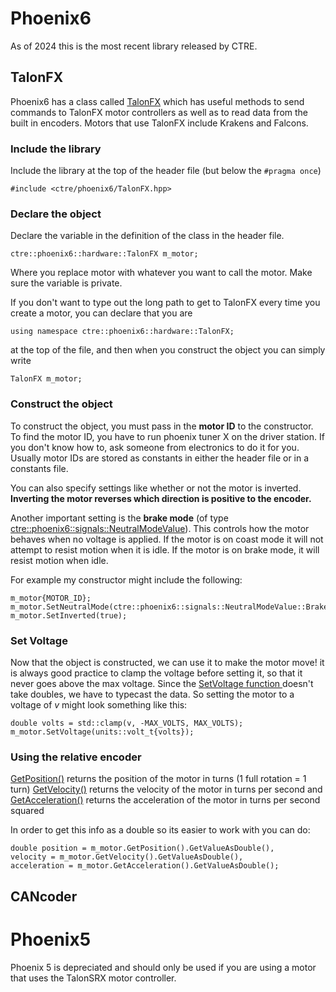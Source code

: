 # Phoenix6

As of 2024 this is the most recent library released by CTRE. 
## TalonFX
Phoenix6 has a class called [TalonFX](https://api.ctr-electronics.com/phoenix6/release/cpp/classctre_1_1phoenix6_1_1hardware_1_1_talon_f_x.html) which has useful methods to send commands to TalonFX motor controllers as well as to read data from the built in encoders. Motors that use TalonFX include Krakens and Falcons. 
### Include the library
Include the library at the top of the header file (but below the `#pragma once`)
```
#include <ctre/phoenix6/TalonFX.hpp>
```

### Declare the object
Declare the variable in the definition of the class in the header file.
```
ctre::phoenix6::hardware::TalonFX m_motor;
```
Where you replace motor with whatever you want to call the motor. Make sure the variable is private. 

If you don't want to type out the long path to get to TalonFX every time you create a motor, you can declare that you are
```
using namespace ctre::phoenix6::hardware::TalonFX;
```
at the top of the file, and then when you construct the object you can simply write 
```
TalonFX m_motor;
```

### Construct the object
To construct the object, you must pass in the **motor ID** to the constructor. To find the motor ID, you have to run phoenix tuner X on the driver station. If you don't know how to, ask someone from electronics to do it for you. Usually motor IDs are stored as constants in either the header file or in a constants file.

You can also specify settings like whether or not the motor is inverted. **Inverting the motor reverses which direction is positive to the encoder.**

Another important setting is the **brake mode** (of type [ctre::phoenix6::signals::NeutralModeValue](https://api.ctr-electronics.com/phoenix6/release/cpp/classctre_1_1phoenix6_1_1signals_1_1_neutral_mode_value.html)). This controls how the motor behaves when no voltage is applied. If the motor is on coast mode it will not attempt to resist motion when it is idle. If the motor is on brake mode, it will resist motion when idle. 

For example my constructor might include the following:
```
m_motor{MOTOR_ID};
m_motor.SetNeutralMode(ctre::phoenix6::signals::NeutralModeValue::Brake);
m_motor.SetInverted(true);
```

### Set Voltage
Now that the object is constructed, we can use it to make the motor move!
it is always good practice to clamp the voltage before setting it, so that it never goes above the max voltage. Since the [SetVoltage function ](https://api.ctr-electronics.com/phoenix6/release/cpp/classctre_1_1phoenix6_1_1hardware_1_1_talon_f_x.html#a95eeb271496559266ef5894d3671a3dd) doesn't take doubles, we have to typecast the data. So setting the motor to a voltage of *v* might look something like this:
```
double volts = std::clamp(v, -MAX_VOLTS, MAX_VOLTS);
m_motor.SetVoltage(units::volt_t{volts});
```

### Using the relative encoder
[GetPosition()](https://api.ctr-electronics.com/phoenix6/release/cpp/classctre_1_1phoenix6_1_1hardware_1_1core_1_1_core_talon_f_x.html#ac0b84a1fb760ff692dc4eebae34a9b10) returns the position of the motor in turns (1 full rotation = 1 turn)
[GetVelocity()](https://api.ctr-electronics.com/phoenix6/release/cpp/classctre_1_1phoenix6_1_1hardware_1_1core_1_1_core_talon_f_x.html#acfff8403da9f990793d61b32a135f174) returns the velocity of the motor in turns per second
and [GetAcceleration()](https://api.ctr-electronics.com/phoenix6/release/cpp/classctre_1_1phoenix6_1_1hardware_1_1core_1_1_core_talon_f_x.html#ac0a869459063e34623dcaf413587a546) returns the acceleration of the motor in turns per second squared

In order to get this info as a double so its easier to work with you can do:
```
double position = m_motor.GetPosition().GetValueAsDouble(),
velocity = m_motor.GetVelocity().GetValueAsDouble(),
acceleration = m_motor.GetAcceleration().GetValueAsDouble();
```

## CANcoder


# Phoenix5

Phoenix 5 is depreciated and should only be used if you are using a motor that uses the TalonSRX motor controller.